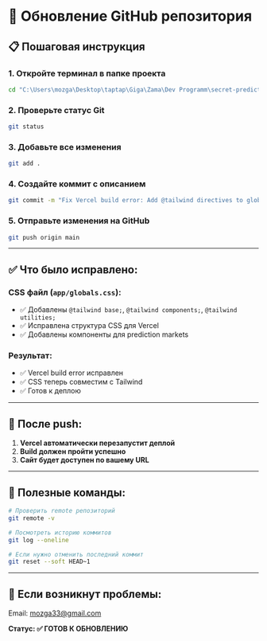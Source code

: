 # 🔄 Обновление GitHub репозитория

## 📋 **Пошаговая инструкция**

### **1. Откройте терминал в папке проекта**
```bash
cd "C:\Users\mozga\Desktop\taptap\Giga\Zama\Dev Programm\secret-predictions"
```

### **2. Проверьте статус Git**
```bash
git status
```

### **3. Добавьте все изменения**
```bash
git add .
```

### **4. Создайте коммит с описанием**
```bash
git commit -m "Fix Vercel build error: Add @tailwind directives to globals.css"
```

### **5. Отправьте изменения на GitHub**
```bash
git push origin main
```

---

## ✅ **Что было исправлено:**

### **CSS файл (`app/globals.css`):**
- ✅ Добавлены `@tailwind base;`, `@tailwind components;`, `@tailwind utilities;`
- ✅ Исправлена структура CSS для Vercel
- ✅ Добавлены компоненты для prediction markets

### **Результат:**
- ✅ Vercel build error исправлен
- ✅ CSS теперь совместим с Tailwind
- ✅ Готов к деплою

---

## 🚀 **После push:**

1. **Vercel автоматически перезапустит деплой**
2. **Build должен пройти успешно**
3. **Сайт будет доступен по вашему URL**

---

## 🔗 **Полезные команды:**

```bash
# Проверить remote репозиторий
git remote -v

# Посмотреть историю коммитов
git log --oneline

# Если нужно отменить последний коммит
git reset --soft HEAD~1
```

---

## 📧 **Если возникнут проблемы:**

Email: mozga33@gmail.com

**Статус: ✅ ГОТОВ К ОБНОВЛЕНИЮ**
